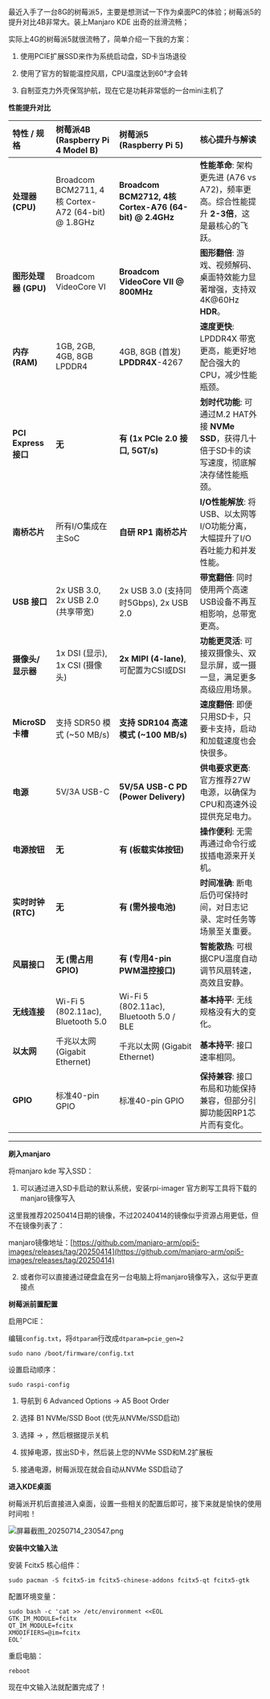 
最近入手了一台8G的树莓派5，主要是想测试一下作为桌面PC的体验；树莓派5的提升对比4B非常大。装上Manjaro KDE 出奇的丝滑流畅；

实际上4G的树莓派5就很流畅了，简单介绍一下我的方案：

1. 使用PCIE扩展SSD来作为系统启动盘，SD卡当场退役

2. 使用了官方的智能温控风扇，CPU温度达到60°才会转

3. 自制亚克力外壳保驾护航，现在它是功耗非常低的一台mini主机了


**性能提升对比**

| 特性 / 规格         | 树莓派4B (Raspberry Pi 4 Model B)                 | **树莓派5 (Raspberry Pi 5)**                                | **核心提升与解读**                                                                                             |
| :------------------ | :------------------------------------------------ | :---------------------------------------------------------- | :------------------------------------------------------------------------------------------------------------- |
| **处理器 (CPU)**    | Broadcom BCM2711, 4核 Cortex-A72 (64-bit) @ 1.8GHz | **Broadcom BCM2712, 4核 Cortex-A76 (64-bit) @ 2.4GHz**     | **性能革命**: 架构更先进 (A76 vs A72)，频率更高。综合性能提升 **2-3倍**，这是最核心的飞跃。             |
| **图形处理器 (GPU)**| Broadcom VideoCore VI                             | **Broadcom VideoCore VII @ 800MHz**                         | **图形翻倍**: 游戏、视频解码、桌面特效能力显著增强，支持双4K@60Hz **HDR**。                                |
| **内存 (RAM)**      | 1GB, 2GB, 4GB, 8GB LPDDR4                         | 4GB, 8GB (首发) **LPDDR4X**-4267                             | **速度更快**: LPDDR4X 带宽更高，能更好地配合强大的CPU，减少性能瓶颈。                                          |
| **PCI Express 接口**| **无**                                            | **有 (1x PCIe 2.0 接口, 5GT/s)**                            | **划时代功能**: 可通过M.2 HAT外接 **NVMe SSD**，获得几十倍于SD卡的读写速度，彻底解决存储性能瓶颈。           |
| **南桥芯片**        | 所有I/O集成在主SoC                                | **自研 RP1 南桥芯片**                                       | **I/O性能解放**: 将USB、以太网等I/O功能分离，大幅提升了I/O吞吐能力和并发性能。                           |
| **USB 接口**        | 2x USB 3.0, 2x USB 2.0 (共享带宽)                 | 2x USB 3.0 (支持同时5Gbps), 2x USB 2.0                      | **带宽翻倍**: 同时使用两个高速USB设备不再互相影响，总带宽更高。                                              |
| **摄像头/显示器**   | 1x DSI (显示), 1x CSI (摄像头)                    | **2x MIPI (4-lane)**, 可配置为CSI或DSI                    | **功能更灵活**: 可接双摄像头、双显示屏，或一摄一显，满足更多高级应用场景。                                   |
| **MicroSD 卡槽**    | 支持 SDR50 模式 (~50 MB/s)                        | **支持 SDR104 高速模式 (~100 MB/s)**                        | **速度翻倍**: 即便只用SD卡，只要卡支持，启动和加载速度也会快很多。                                           |
| **电源**            | 5V/3A USB-C                                       | **5V/5A USB-C PD (Power Delivery)**                         | **供电要求更高**: 官方推荐27W电源，以确保为CPU和高速外设提供充足电力。                                       |
| **电源按钮**        | **无**                                            | **有 (板载实体按钮)**                                       | **操作便利**: 无需再通过命令行或拔插电源来开关机。                                                           |
| **实时时钟 (RTC)**  | **无**                                            | **有 (需外接电池)**                                         | **时间准确**: 断电后仍可保持时间，对日志记录、定时任务等场景至关重要。                                       |
| **风扇接口**        | **无 (需占用GPIO)**                               | **有 (专用4-pin PWM温控接口)**                              | **智能散热**: 可根据CPU温度自动调节风扇转速，高效且安静。                                                      |
| **无线连接**        | Wi-Fi 5 (802.11ac), Bluetooth 5.0                 | Wi-Fi 5 (802.11ac), Bluetooth 5.0 / BLE                     | **基本持平**: 无线规格没有大的变化。                                                                         |
| **以太网**          | 千兆以太网 (Gigabit Ethernet)                     | 千兆以太网 (Gigabit Ethernet)                             | **基本持平**: 接口速率相同。                                                                                 |
| **GPIO**            | 标准40-pin GPIO                                   | 标准40-pin GPIO                                           | **保持兼容**: 接口布局和功能保持兼容，但部分引脚功能因RP1芯片而有变化。                                      |

---

**刷入manjaro**

将manjaro kde 写入SSD：

1. 可以通过进入SD卡启动的默认系统，安装rpi-imager 官方刷写工具将下载的manjaro镜像写入

这里我推荐20250414日期的镜像，不过20240414的镜像似乎资源占用更低，但不在镜像列表了：

manjaro镜像地址：[https://github.com/manjaro-arm/opi5-images/releases/tag/20250414](https://github.com/manjaro-arm/opi5-images/releases/tag/20250414)

2. 或者你可以直接通过硬盘盒在另一台电脑上将manjaro镜像写入，这似乎更直接点

**树莓派前置配置**

启用PCIE：

编辑`config.txt`，将`dtparam`行改成`dtparam=pcie_gen=2`

```
sudo nano /boot/firmware/config.txt
```

设置启动顺序：

```
sudo raspi-config
```

1. 导航到 6 Advanced Options -> A5 Boot Order

2. 选择 B1 NVMe/SSD Boot (优先从NVMe/SSD启动)

3. 选择 <Ok> -> <Finish>，然后根据提示关机

4. 拔掉电源，拔出SD卡，然后装上您的NVMe SSD和M.2扩展板

5. 接通电源，树莓派现在就会自动从NVMe SSD启动了

**进入KDE桌面**

树莓派开机后直接进入桌面，设置一些相关的配置后即可，接下来就是愉快的使用时间啦！

![屏幕截图_20250714_230547.png](https://lihe.ink/2025/07/16/6877c7c0a3e5c.png)

**安装中文输入法**

安装 Fcitx5 核心组件：

```
sudo pacman -S fcitx5-im fcitx5-chinese-addons fcitx5-qt fcitx5-gtk
```

配置环境变量：

```
sudo bash -c 'cat >> /etc/environment <<EOL
GTK_IM_MODULE=fcitx
QT_IM_MODULE=fcitx
XMODIFIERS=@im=fcitx
EOL'
```

重启电脑：

```
reboot
```

现在中文输入法就配置完成了！

